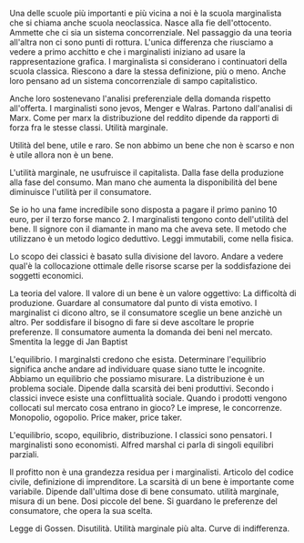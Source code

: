 Una delle scuole più importanti e più vicina a noi è la scuola marginalista che si chiama anche scuola neoclassica.  Nasce alla fie dell'ottocento. Ammette che ci sia un sistema concorrenziale. Nel passaggio da una teoria all'altra non ci sono punti di rottura. L'unica differenza che riusciamo a vedere a primo acchitto e che i marginalisti iniziano ad usare la rappresentazione grafica. I marginalista si considerano i continuatori della scuola classica. Riescono a dare la stessa definizione, più o meno. Anche loro pensano ad un sistema concorrenziale di sampo capitalistico. 

Anche loro sostenevano l'analisi preferenziale della domanda rispetto all'offerta. I marginalisti sono jevos, Menger e Walras. Partono dall'analisi di Marx. Come per marx la distribuzione del reddito dipende da rapporti di forza fra le stesse classi. Utilità marginale. 
    
Utilità del bene, utile e raro. Se non abbimo un bene che non è scarso e non è utile allora non è un bene. 

L'utilità marginale, ne usufruisce il capitalista. Dalla fase della produzione alla fase del consumo. Man mano che aumenta la disponibilità del bene diminuisce l'utilità per il consumatore. 
    
Se io ho una fame incredibile sono disposta a pagare il primo panino 10 euro, per il terzo forse manco 2. I marginalisti tengono conto dell'utilità del bene. Il signore con il diamante in mano ma che aveva sete. Il metodo che utilizzano è un metodo logico deduttivo. Leggi immutabili, come nella fisica.

Lo scopo dei classici è basato sulla divisione del lavoro. Andare a vedere qual'è la collocazione ottimale delle risorse scarse per la soddisfazione dei soggetti economici. 

La teoria del valore. Il valore di un bene è un valore oggettivo: La difficoltà di produzione. Guardare al consumatore dal punto di vista emotivo. I marginalist ci dicono altro, se il consumatore sceglie un bene anzichè un altro. Per soddisfare il bisogno di fare si deve ascoltare le proprie preferenze. Il consumatore aumenta la domanda dei beni nel mercato. Smentita la legge di Jan Baptist 

L'equilibrio. I marginalsti credono che esista. Determinare l'equilibrio significa anche andare ad individuare quase siano tutte le incognite. Abbiamo un equilibrio che possiamo misurare. La distribuzione è un problema sociale. Dipende dalla scarsità dei beni produttivi. Secondo i classici invece esiste una conflittualità sociale. Quando i prodotti vengono collocati sul mercato cosa entrano in gioco? Le imprese, le concorrenze. Monopolio, ogopolio. Price maker, price taker.

L'equilibrio, scopo, equilibrio, distribuzione. I classici sono pensatori. I marginalisti sono economisti. Alfred marshal ci parla di singoli equilibri parziali. 

Il profitto non è una grandezza residua per i marginalisti. Articolo del codice civile, definizione di imprenditore. La scarsità di un bene è importante come variabile. Dipende dall'ultima dose di bene consumato. utilità marginale, misura di un bene. Dosi piccole del bene. Si guardano le preferenze del consumatore, che opera la sua scelta. 

Legge di Gossen. Disutilità. Utilità marginale più alta. Curve di indifferenza. 

